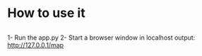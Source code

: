 # How to use it
## 
  1- Run the app.py
  2- Start a browser window in localhost output: http://127.0.0.1/map
